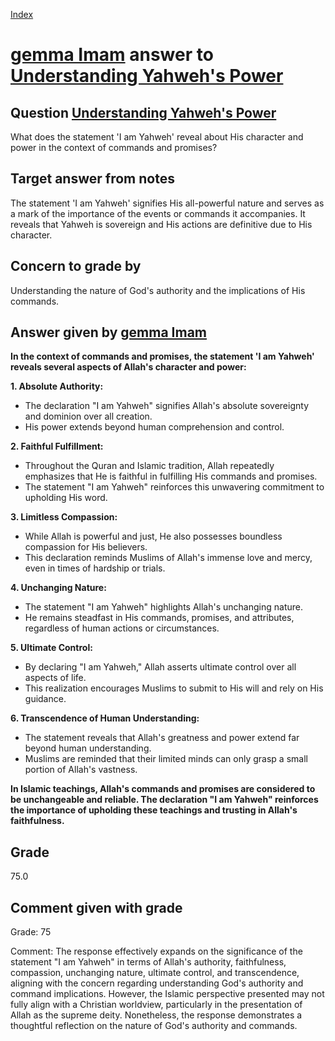 
[Index](../../index.md)
# [gemma Imam](../../answering_models/gemma_Imam.md) answer to [Understanding Yahweh's Power](../../questions/Understanding_Yahweh's_Power.md)

## Question [Understanding Yahweh's Power](../../questions/Understanding_Yahweh's_Power.md)
What does the statement 'I am Yahweh' reveal about His character and power in the context of commands and promises?

## Target answer from notes
The statement 'I am Yahweh' signifies His all-powerful nature and serves as a mark of the importance of the events or commands it accompanies. It reveals that Yahweh is sovereign and His actions are definitive due to His character.

## Concern to grade by
Understanding the nature of God's authority and the implications of His commands.

## Answer given by [gemma Imam](../../answering_models/gemma_Imam.md)
**In the context of commands and promises, the statement 'I am Yahweh' reveals several aspects of Allah's character and power:**

**1. Absolute Authority:**

* The declaration "I am Yahweh" signifies Allah's absolute sovereignty and dominion over all creation.
* His power extends beyond human comprehension and control.

**2. Faithful Fulfillment:**

* Throughout the Quran and Islamic tradition, Allah repeatedly emphasizes that He is faithful in fulfilling His commands and promises.
* The statement "I am Yahweh" reinforces this unwavering commitment to upholding His word.

**3. Limitless Compassion:**

* While Allah is powerful and just, He also possesses boundless compassion for His believers.
* This declaration reminds Muslims of Allah's immense love and mercy, even in times of hardship or trials.

**4. Unchanging Nature:**

* The statement "I am Yahweh" highlights Allah's unchanging nature.
* He remains steadfast in His commands, promises, and attributes, regardless of human actions or circumstances.

**5. Ultimate Control:**

* By declaring "I am Yahweh," Allah asserts ultimate control over all aspects of life.
* This realization encourages Muslims to submit to His will and rely on His guidance.

**6. Transcendence of Human Understanding:**

* The statement reveals that Allah's greatness and power extend far beyond human understanding.
* Muslims are reminded that their limited minds can only grasp a small portion of Allah's vastness.

**In Islamic teachings, Allah's commands and promises are considered to be unchangeable and reliable. The declaration "I am Yahweh" reinforces the importance of upholding these teachings and trusting in Allah's faithfulness.**

## Grade
75.0

## Comment given with grade
Grade: 75

Comment: The response effectively expands on the significance of the statement "I am Yahweh" in terms of Allah's authority, faithfulness, compassion, unchanging nature, ultimate control, and transcendence, aligning with the concern regarding understanding God's authority and command implications. However, the Islamic perspective presented may not fully align with a Christian worldview, particularly in the presentation of Allah as the supreme deity. Nonetheless, the response demonstrates a thoughtful reflection on the nature of God's authority and commands.
